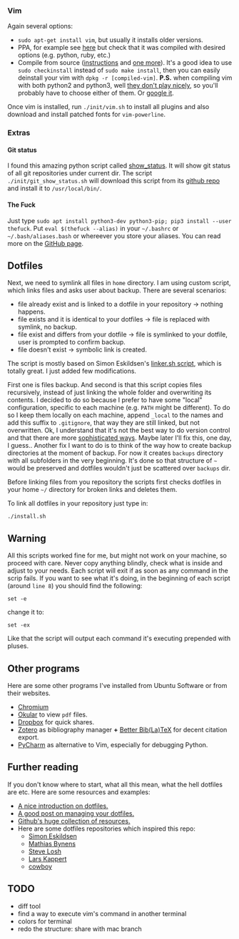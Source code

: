### Vim
Again several options:
* `sudo apt-get install vim`, but usually it installs older versions.
* PPA, for example see [here](http://tipsonubuntu.com/2016/09/13/vim-8-0-released-install-ubuntu-16-04/) but check that it was compiled with desired options (e.g. python, ruby, etc.)
* Compile from source ([instructions](https://github.com/Valloric/YouCompleteMe/wiki/Building-Vim-from-source) and [one more](https://gist.github.com/odiumediae/3b22d09b62e9acb7788baf6fdbb77cf8)). It's a good idea to use `sudo checkinstall` instead of `sudo make install`, then you can easily deinstall your vim with `dpkg -r [compiled-vim]`.
**P.S.** when compiling vim with both python2 and python3, well [they don't play nicely](http://stackoverflow.com/a/23656675), so you'll probably have to choose either of them. Or [google it](http://unix.stackexchange.com/questions/305415/enabling-python3-on-vim-in-fedora-24).

Once vim is installed, run `./init/vim.sh` to install all plugins and also download and install patched fonts for `vim-powerline`.


### Extras
#### Git status
I found this amazing python script called [show_status](http://blog.mikepearce.net/2010/06/16/git-status-on-multiple-repos/). It will show git status of all git repositories under current dir. The script `./init/git_show_status.sh` will download this script from its [github repo](https://github.com/MikePearce/Git-Status) and install it to `/usr/local/bin/`.

#### The Fuck
Just type `sudo apt install python3-dev python3-pip; pip3 install --user thefuck`. Put `eval $(thefuck --alias)` in your `~/.bashrc` or `~/.bash/aliases.bash` or whereever you store your aliases.
You can read more on the [GitHub page](https://github.com/nvbn/thefuck).



## Dotfiles
Next, we need to symlink all files in `home` directory. I am using custom script, which links files and asks user about backup. There are several scenarios:
- file already exist and is linked to a dotfile in your repository -> nothing happens.
- file exists and it is identical to your dotfiles -> file is replaced with symlink, no backup.
- file exist and differs from your dotfile -> file is symlinked to your dotfile, user is prompted to confirm backup.
- file doesn't exist -> symbolic link is created.

The script is mostly based on Simon Eskildsen's [linker.sh script](https://github.com/Sirupsen/dotfiles/blob/master/linker.sh), which is totally great. I just added few modifications.

First one is files backup. And second is that this script copies files recursively, instead of just linking the whole folder and overwriting its contents. I decided to do so because I prefer to have some "local" configuration, specific to each machine (e.g. `PATH` might be different). To do so I keep them locally on each machine, append `_local` to the names and add this suffix to `.gitignore`, that way they are still linked, but not overwritten. Ok, I understand that it's not the best way to do version control and that there are more [sophisticated ways](http://www.anishathalye.com/2014/08/03/managing-your-dotfiles/#local-customization). Maybe later I'll fix this, one day, I guess.. Another fix I want to do is to think of the way how to create backup directories at the moment of backup. For now it creates `backups` directory with all subfolders in the very beginning. It's done so that structure of `~` would be preserved and dotfiles wouldn't just be scattered over `backups` dir.

Before linking files from you repository the scripts first checks dotfiles in your home `~/` directory for broken links and deletes them.

To link all dotfiles in your repository just type in:
```
./install.sh
```

## Warning
All this scripts worked fine for me, but might not work on your machine, so proceed with care. Never copy anything blindly, check what is inside and adjust to your needs. Each script will exit if as soon as any command in the scrip fails. If you want to see what it's doing, in the beginning of each script (around `line 8`) you should find the following:
```
set -e
```
change it to:
```
set -ex
```
Like that the script will output each command it's executing prepended with pluses.

## Other programs
Here are some other programs I've installed from Ubuntu Software or from their websites.

* [Chromium](https://www.chromium.org/getting-involved/download-chromium)
* [Okular](https://okular.kde.org/) to view `pdf` files.
* [Dropbox](https://www.dropbox.com/install) for quick shares.
* [Zotero](https://www.zotero.org/download/) as bibliography manager **+** [Better Bib(La)TeX](https://github.com/ZotPlus/zotero-better-bibtex) for decent citation export.
* [PyCharm](https://www.jetbrains.com/pycharm/) as alternative to Vim, especially for debugging Python.


## Further reading
If you don't know where to start, what all this mean, what the hell dotfiles are etc. Here are some resources and examples:
* [A nice introduction on dotfiles.](https://medium.com/@webprolific/getting-started-with-dotfiles-43c3602fd789)
* [A good post on managing your dotfiles.](http://www.anishathalye.com/2014/08/03/managing-your-dotfiles)
* [Github's huge collection of resources.](https://dotfiles.github.io/)
* Here are some dotfiles repositories which inspired this repo:
    - [Simon Eskildsen](https://github.com/Sirupsen/dotfiles/)
    - [Mathias Bynens](https://github.com/mathiasbynens/dotfiles)
    - [Steve Losh](https://bitbucket.org/sjl/dotfiles/src)
    - [Lars Kappert](https://github.com/webpro/dotfiles)
    - [cowboy](https://github.com/cowboy/dotfiles)

## TODO
* diff tool
* find a way to execute vim's command in another terminal
* colors for terminal
* redo the structure: share with mac branch

